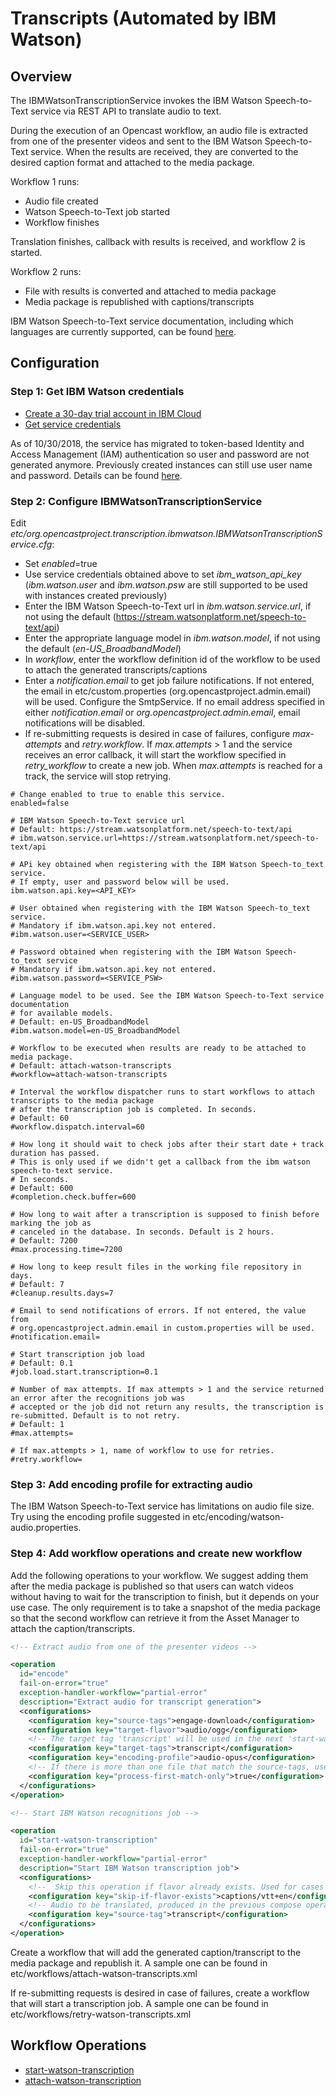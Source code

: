 Transcripts (Automated by IBM Watson)
=====================================

Overview
--------

The IBMWatsonTranscriptionService invokes the IBM Watson Speech-to-Text service via REST API to translate audio to
 text.

During the execution of an Opencast workflow, an audio file is extracted from one of the presenter videos and sent to
the IBM Watson Speech-to-Text service. When the results are received, they are converted to the desired caption format
and attached to the media package.

Workflow 1 runs:

* Audio file created
* Watson Speech-to-Text job started
* Workflow finishes

Translation finishes, callback with results is received, and workflow 2 is started.

Workflow 2 runs:

* File with results is converted and attached to media package
* Media package is republished with captions/transcripts

IBM Watson Speech-to-Text service documentation, including which languages are currently supported, can be found
 [here](https://cloud.ibm.com/docs/services/speech-to-text/index.html#about).

Configuration
-------------

### Step 1: Get IBM Watson credentials

* [Create a 30-day trial account in IBM Cloud](https://console.bluemix.net)
* [Get service credentials](https://console.bluemix.net/docs/services/watson/getting-started-iam.html#iam)

As of 10/30/2018, the service has migrated to token-based Identity and Access Management (IAM) authentication so user
and password are not generated anymore. Previously created instances can still use user name and password.
Details can be found [here](https://cloud.ibm.com/docs/services/speech-to-text/release-notes.html#October2018b).

### Step 2: Configure IBMWatsonTranscriptionService

Edit  _etc/org.opencastproject.transcription.ibmwatson.IBMWatsonTranscriptionService.cfg_:

* Set _enabled_=true
* Use service credentials obtained above to set _ibm_watson_api_key_ (_ibm.watson.user_ and _ibm.watson.psw_
are
still supported to be used with instances created previously)
* Enter the IBM Watson Speech-to-Text url in _ibm.watson.service.url_, if not using the default
(https://stream.watsonplatform.net/speech-to-text/api)
* Enter the appropriate language model in _ibm.watson.model_, if not using the default (_en-US_BroadbandModel_)
* In _workflow_, enter the workflow definition id of the workflow to be used to attach the generated
transcripts/captions
* Enter a _notification.email_ to get job failure notifications. If not entered, the email in
etc/custom.properties (org.opencastproject.admin.email) will be used. Configure the SmtpService.
If no email address specified in either _notification.email_ or _org.opencastproject.admin.email_,
email notifications will be disabled.
* If re-submitting requests is desired in case of failures, configure _max-attempts_ and _retry.workflow_.
If _max.attempts_ > 1 and the service receives an error callback, it will start the workflow specified in
_retry_workflow_ to create a new job. When _max.attempts_ is reached for a track, the service will stop retrying.

```
# Change enabled to true to enable this service.
enabled=false

# IBM Watson Speech-to-Text service url
# Default: https://stream.watsonplatform.net/speech-to-text/api
# ibm.watson.service.url=https://stream.watsonplatform.net/speech-to-text/api

# APi key obtained when registering with the IBM Watson Speech-to_text service.
# If empty, user and password below will be used.
ibm.watson.api.key=<API_KEY>

# User obtained when registering with the IBM Watson Speech-to_text service.
# Mandatory if ibm.watson.api.key not entered.
#ibm.watson.user=<SERVICE_USER>

# Password obtained when registering with the IBM Watson Speech-to_text service
# Mandatory if ibm.watson.api.key not entered.
#ibm.watson.password=<SERVICE_PSW>

# Language model to be used. See the IBM Watson Speech-to-Text service documentation
# for available models.
# Default: en-US_BroadbandModel
#ibm.watson.model=en-US_BroadbandModel

# Workflow to be executed when results are ready to be attached to media package.
# Default: attach-watson-transcripts
#workflow=attach-watson-transcripts

# Interval the workflow dispatcher runs to start workflows to attach transcripts to the media package
# after the transcription job is completed. In seconds.
# Default: 60
#workflow.dispatch.interval=60

# How long it should wait to check jobs after their start date + track duration has passed.
# This is only used if we didn't get a callback from the ibm watson speech-to-text service.
# In seconds.
# Default: 600
#completion.check.buffer=600

# How long to wait after a transcription is supposed to finish before marking the job as
# canceled in the database. In seconds. Default is 2 hours.
# Default: 7200
#max.processing.time=7200

# How long to keep result files in the working file repository in days.
# Default: 7
#cleanup.results.days=7

# Email to send notifications of errors. If not entered, the value from
# org.opencastproject.admin.email in custom.properties will be used.
#notification.email=

# Start transcription job load
# Default: 0.1
#job.load.start.transcription=0.1

# Number of max attempts. If max attempts > 1 and the service returned an error after the recognitions job was
# accepted or the job did not return any results, the transcription is re-submitted. Default is to not retry.
# Default: 1
#max.attempts=

# If max.attempts > 1, name of workflow to use for retries.
#retry.workflow=

```

### Step 3: Add encoding profile for extracting audio

The IBM Watson Speech-to-Text service has limitations on audio file size. Try using the encoding profile suggested in
etc/encoding/watson-audio.properties.

### Step 4: Add workflow operations and create new workflow

Add the following operations to your workflow. We suggest adding them after the media package is
published so that users can watch videos without having to wait for the transcription to finish, but it
depends on your use case. The only requirement is to take a snapshot of the media package so that
the second workflow can retrieve it from the Asset Manager to attach the caption/transcripts.

``` xml
<!-- Extract audio from one of the presenter videos -->

<operation
  id="encode"
  fail-on-error="true"
  exception-handler-workflow="partial-error"
  description="Extract audio for transcript generation">
  <configurations>
    <configuration key="source-tags">engage-download</configuration>
    <configuration key="target-flavor">audio/ogg</configuration>
    <!-- The target tag 'transcript' will be used in the next 'start-watson-transcription' operation -->
    <configuration key="target-tags">transcript</configuration>
    <configuration key="encoding-profile">audio-opus</configuration>
    <!-- If there is more than one file that match the source-tags, use only the first one -->
    <configuration key="process-first-match-only">true</configuration>
  </configurations>
</operation>

<!-- Start IBM Watson recognitions job -->

<operation
  id="start-watson-transcription"
  fail-on-error="true"
  exception-handler-workflow="partial-error"
  description="Start IBM Watson transcription job">
  <configurations>
    <!--  Skip this operation if flavor already exists. Used for cases when mp already has captions. -->
    <configuration key="skip-if-flavor-exists">captions/vtt+en</configuration>
    <!-- Audio to be translated, produced in the previous compose operation -->
    <configuration key="source-tag">transcript</configuration>
  </configurations>
</operation>

```

Create a workflow that will add the generated caption/transcript to the media package and republish it.
A sample one can be found in etc/workflows/attach-watson-transcripts.xml

If re-submitting requests is desired in case of failures, create a workflow that will start a transcription job.
A sample one can be found in etc/workflows/retry-watson-transcripts.xml

Workflow Operations
-------------------

* [start-watson-transcription](../workflowoperationhandlers/start-watson-transcription-woh.md)
* [attach-watson-transcription](../workflowoperationhandlers/attach-watson-transcription-woh.md)
